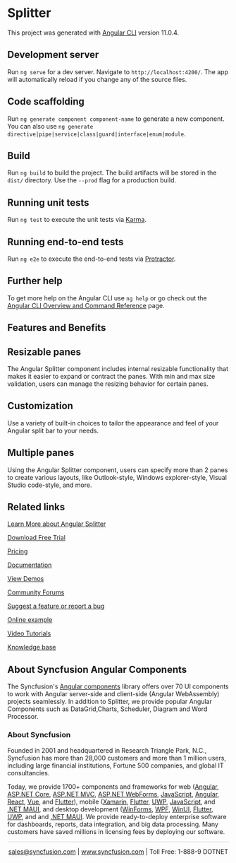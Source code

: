 # Splitter

This project was generated with [Angular CLI](https://github.com/angular/angular-cli) version 11.0.4.

## Development server

Run `ng serve` for a dev server. Navigate to `http://localhost:4200/`. The app will automatically reload if you change any of the source files.

## Code scaffolding

Run `ng generate component component-name` to generate a new component. You can also use `ng generate directive|pipe|service|class|guard|interface|enum|module`.

## Build

Run `ng build` to build the project. The build artifacts will be stored in the `dist/` directory. Use the `--prod` flag for a production build.

## Running unit tests

Run `ng test` to execute the unit tests via [Karma](https://karma-runner.github.io).

## Running end-to-end tests

Run `ng e2e` to execute the end-to-end tests via [Protractor](http://www.protractortest.org/).

## Further help

To get more help on the Angular CLI use `ng help` or go check out the [Angular CLI Overview and Command Reference](https://angular.io/cli) page.

## Features and Benefits

## Resizable panes

The Angular Splitter component includes internal resizable functionality that makes it easier to expand or contract the panes. With min and max size validation, users can manage the resizing behavior for certain panes.

## Customization

Use a variety of built-in choices to tailor the appearance and feel of your Angular split bar to your needs.

## Multiple panes

Using the Angular Splitter component, users can specify more than 2 panes to create various layouts, like Outlook-style, Windows explorer-style, Visual Studio code-style, and more.

## Related links

[Learn More about Angular Splitter](https://www.syncfusion.com/angular-components/angular-splitter?utm_source=github&utm_medium=listing&utm_campaign=angular-splitters-github-samples)

[Download Free Trial](https://www.syncfusion.com/downloads/angular?utm_source=github&utm_medium=listing&utm_campaign=angular-splitters-github-samples)

[Pricing](https://www.syncfusion.com/sales/products/angular?utm_source=github&utm_medium=listing&utm_campaign=angular-splitters-github-samples)

[Documentation](https://angular.syncfusion.com/documentation/splitter/getting-started?utm_source=github&utm_medium=listing&utm_campaign=angular-splitters-github-samples)

[View Demos](https://angular.syncfusion.com/demos/splitter/default-functionalities?utm_source=github&utm_medium=listing&utm_campaign=angular-splitters-github-samples)

[Community Forums](https://www.syncfusion.com/forums/angular-components?utm_source=github&utm_medium=listing&utm_campaign=angular-splitters-github-samples)

[Suggest a feature or report a bug](https://www.syncfusion.com/feedback/angular-components?utm_source=github&utm_medium=listing&utm_campaign=angular-splitters-github-samples)

[Online example](https://angular.syncfusion.com/demos/toolbar/default-functionalities?utm_source=github&utm_medium=listing&utm_campaign=angular-splitters-github-samples)

[Video Tutorials](https://www.syncfusion.com/tutorial-videos/angular/toolbar?utm_source=github&utm_medium=listing&utm_campaign=angular-splitters-github-samples)

[Knowledge base](https://www.syncfusion.com/kb/angular-components?utm_source=github&utm_medium=listing&utm_campaign=angular-splitters-github-samples)

## About Syncfusion Angular Components
The Syncfusion's [Angular components](https://www.syncfusion.com/angular-ui-components?utm_source=github&utm_medium=listing&utm_campaign=angular-splitters-github-samples) library offers over 70 UI components to work with Angular server-side and client-side (Angular WebAssembly) projects seamlessly. In addition to Splitter, we provide popular Angular Components such as DataGrid,Charts, Scheduler, Diagram and Word Processor.

### About Syncfusion

Founded in 2001 and headquartered in Research Triangle Park, N.C., Syncfusion has more than 28,000 customers and more than 1 million users, including large financial institutions, Fortune 500 companies, and global IT consultancies.
 
Today, we provide 1700+ components and frameworks for web ([Angular](https://www.syncfusion.com/angular-components?utm_source=github&utm_medium=listing&utm_campaign=angular-splitters-github-samples), [ASP.NET Core](https://www.syncfusion.com/aspnet-core-ui-controls?utm_source=github&utm_medium=listing&utm_campaign=angular-splitters-github-samples), [ASP.NET MVC](https://www.syncfusion.com/aspnet-mvc-ui-controls?utm_source=github&utm_medium=listing&utm_campaign=angular-splitters-github-samples), [ASP.NET WebForms](https://www.syncfusion.com/jquery/aspnet-webforms-ui-controls?utm_source=github&utm_medium=listing&utm_campaign=angular-splitters-github-samples), [JavaScript](https://www.syncfusion.com/javascript-ui-controls?utm_source=github&utm_medium=listing&utm_campaign=angular-splitters-github-samples), [Angular](https://www.syncfusion.com/angular-ui-components?utm_source=github&utm_medium=listing&utm_campaign=angular-splitters-github-samples), [React](https://www.syncfusion.com/react-ui-components?utm_source=github&utm_medium=listing&utm_campaign=angular-splitters-github-samples), [Vue](https://www.syncfusion.com/vue-ui-components?utm_source=github&utm_medium=listing&utm_campaign=angular-splitters-github-samples), and [Flutter](https://www.syncfusion.com/flutter-widgets?utm_source=github&utm_medium=listing&utm_campaign=angular-splitters-github-samples)), mobile ([Xamarin](https://www.syncfusion.com/xamarin-ui-controls?utm_source=github&utm_medium=listing&utm_campaign=angular-splitters-github-samples), [Flutter](https://www.syncfusion.com/flutter-widgets?utm_source=github&utm_medium=listing&utm_campaign=angular-splitters-github-samples), [UWP](https://www.syncfusion.com/uwp-ui-controls?utm_source=github&utm_medium=listing&utm_campaign=angular-splitters-github-samples), [JavaScript](https://www.syncfusion.com/javascript-ui-controls?utm_source=github&utm_medium=listing&utm_campaign=angular-splitters-github-samples), and [.NET MAUI](https://www.syncfusion.com/maui-controls?utm_source=github&utm_medium=listing&utm_campaign=angular-splitters-github-samples), and desktop development ([WinForms](https://www.syncfusion.com/winforms-ui-controls?utm_source=github&utm_medium=listing&utm_campaign=angular-splitters-github-samples), [WPF](https://www.syncfusion.com/wpf-controls?utm_source=github&utm_medium=listing&utm_campaign=angular-splitters-github-samples), [WinUI](https://www.syncfusion.com/winui-controls?utm_source=github&utm_medium=listing&utm_campaign=angular-splitters-github-samples), [Flutter](https://www.syncfusion.com/flutter-widgets?utm_source=github&utm_medium=listing&utm_campaign=angular-splitters-github-samples), [UWP](https://www.syncfusion.com/uwp-ui-controls?utm_source=github&utm_medium=listing&utm_campaign=angular-splitters-github-samples), and and [.NET MAUI](https://www.syncfusion.com/maui-controls?utm_source=github&utm_medium=listing&utm_campaign=angular-splitters-github-samples). We provide ready-to-deploy enterprise software for dashboards, reports, data integration, and big data processing. Many customers have saved millions in licensing fees by deploying our software.

<hr style="height:0.3px;border:none;color:lightgrey;background-color:lightgrey;" />

<p align="center">
<a href="mailto:sales@syncfusion.com?Subject=Syncfusion Angular Splitter - GitHub" target="_top">sales@syncfusion.com</a> | <a href="https://www.syncfusion.com?utm_source=github&utm_medium=listing&utm_campaign=angular-splitter-github-samples">www.syncfusion.com</a> | Toll Free: 1-888-9 DOTNET <br>
</p>
